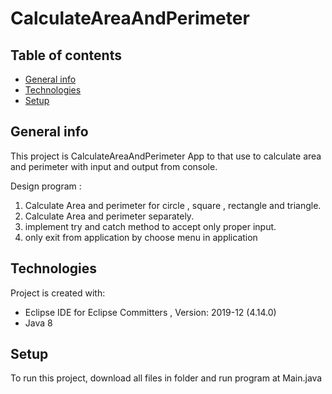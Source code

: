 # CalculateAreaAndPerimeter

## Table of contents
* [General info](#general-info)
* [Technologies](#technologies)
* [Setup](#setup)

## General info
This project is CalculateAreaAndPerimeter App to  that use to calculate area and perimeter with input and output from console.

Design program :
1. Calculate Area and perimeter for circle , square , rectangle and triangle.
2. Calculate Area and perimeter separately.
3. implement try and catch method to accept only proper input.
4. only exit from application by choose menu in application

## Technologies
Project is created with:
* Eclipse IDE for Eclipse Committers , Version: 2019-12 (4.14.0)
* Java 8
	
## Setup
To run this project, download all files in folder and run program at Main.java 


